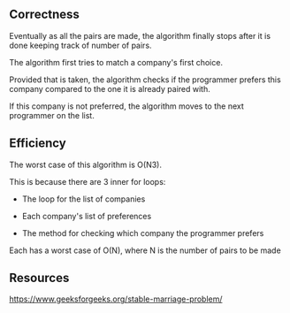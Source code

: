 ## Correctness 

Eventually as all the pairs are made, the algorithm finally stops after it is done keeping track of number of pairs.

The algorithm first tries to match a company's first choice.

Provided that is taken, the algorithm checks if the programmer prefers this company compared to the one it is already paired with. 

If this company is not preferred, the algorithm moves to the next programmer on the list.

## Efficiency 

The worst case of this algorithm is O(N3). 

This is because there are 3 inner for loops:

* The loop for the list of companies

* Each company's list of preferences

* The method for checking which company the programmer prefers

Each has a worst case of O(N), where N is the number of pairs to be made

## Resources

https://www.geeksforgeeks.org/stable-marriage-problem/ 

